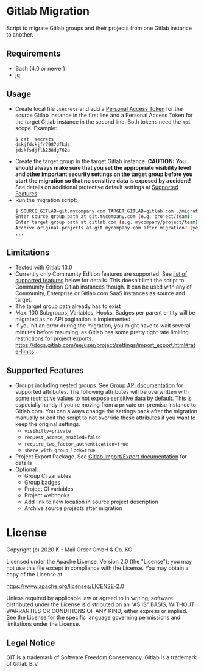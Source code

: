 # Gitlab Migration
Script to migrate Gitlab groups and their projects from one Gitlab instance to another. 

## Requirements
* Bash (4.0 or newer)
* jq

## Usage ## 
* Create local file `.secrets` and add a [Personal Access Token](https://docs.gitlab.com/ee/user/profile/personal_access_tokens.html) for the source Gitlab instance in the first line and a Personal Access Token for the target Gitlab instance in the second line. Both tokens need the `api` scope. Example:
    ```
  $ cat .secrets
  dskjfdskjfr7987dfkds
  jdskfsdjflk238dg762a
  ```
* Create the target group in the target Gitlab instance. **CAUTION: You should always make sure that you set the appropriate visibility level and other important security settings on the target group before you start the migration so that no sensitive data is exposed by accident!** See details on additional protective default settings at [Supported Features](#supported-features).
* Run the migration script:
  ```bash
  $ SOURCE_GITLAB=git.mycompany.com TARGET_GITLAB=gitlab.com ./migrate.sh
  Enter source group path at git.mycompany.com (e.g. project/team): 
  Enter target group path at gitlab.com (e.g. mycompany/project/team): 
  Archive original projects at git.mycompany.com after migration? (yes/no): 
  ...
  ```

## Limitations ##
* Tested with Gitlab 13.0
* Currently only Community Edition features are supported. See [list of supported features](#supported-features) below for details. This doesn't limit the script to Community Edition Gitlab instances though. It can be used with any of Community, Enterprise or Gitlab.com SaaS instances as source and target.
* The target group path already has to exist
* Max. 100 Subgroups, Variables, Hooks, Badges per parent entity will be migrated as no API pagination is implemented
* If you hit an error during the migration, you might have to wait several minutes before resuming, as Gitlab has some pretty tight rate limiting restrictions for project exports: https://docs.gitlab.com/ee/user/project/settings/import_export.html#rate-limits

## Supported Features ##
* Groups including nested groups. See [Group API documentation](https://docs.gitlab.com/ee/api/groups.html#list-groups) for supported attributes.
The following attributes will be overwritten with some restrictive values to not expose sensitive data by default. This is especially handy if you're moving from a private on-premise instance to Gitlab.com. 
You can always change the settings back after the migration manually or edit the script to not override these attributes if you want to keep the original settings.
  * `visibilty=private`
  * `request_access_enabled=false`
  * `require_two_factor_authentication=true`
  * `share_with_group_lock=true`
* Project Export Package. See [Gitlab Import/Export documentation](https://docs.gitlab.com/ee/user/project/settings/import_export.html#exported-contents) for details
* Optional:
  * Group CI variables
  * Group badges
  * Project CI variables
  * Project webhooks
  * Add link to new location in source project description
  * Archive source projects after migration

# License # 
Copyright (c) 2020 K - Mail Order GmbH & Co. KG

Licensed under the Apache License, Version 2.0 (the "License"); you may not use this file except in compliance with the License. You may obtain a copy of the License at

https://www.apache.org/licenses/LICENSE-2.0

Unless required by applicable law or agreed to in writing, software distributed under the License is distributed on an "AS IS" BASIS, WITHOUT WARRANTIES OR CONDITIONS OF ANY KIND, either express or implied. See the License for the specific language governing permissions and limitations under the License.

## Legal Notice ##
GIT is a trademark of Software Freedom Conservancy. Gitlab is a trademark of Gitlab B.V.


